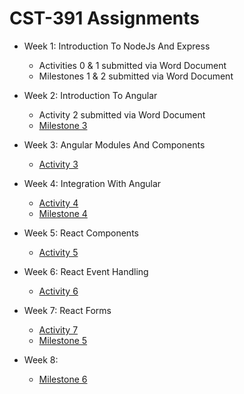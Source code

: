 # CST-391 Assignments 

- Week 1: Introduction To NodeJs And Express
    - Activities 0 & 1 submitted via Word Document
    - Milestones 1 & 2 submitted via Word Document

- Week 2: Introduction To Angular
    - Activity 2 submitted via Word Document
    - [Milestone 3](week2/milestone3/README.md)

- Week 3: Angular Modules And Components
    - [Activity 3](week3/activity3/README.md)

- Week 4: Integration With Angular
    - [Activity 4](./week4/activity4/README.md)
    - [Milestone 4]()

- Week 5: React Components
    - [Activity 5](./week5/README.md)

- Week 6: React Event Handling
    - [Activity 6](./week6/README.md)

- Week 7: React Forms
    - [Activity 7](./week7/activity7/README.md)
    - [Milestone 5]()

- Week 8:
    - [Milestone 6]()
